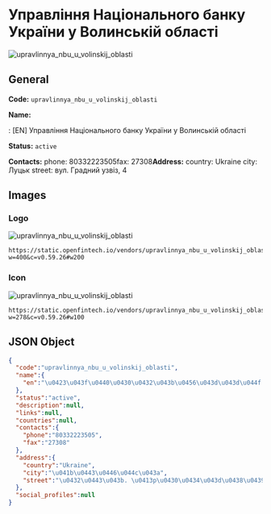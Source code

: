 
# Управління Національного банку України у Волинській області 
![upravlinnya_nbu_u_volinskij_oblasti](https://static.openfintech.io/vendors/upravlinnya_nbu_u_volinskij_oblasti/logo.svg?w=400&c=v0.59.26#w200)  

## General 
 
**Code:** `upravlinnya_nbu_u_volinskij_oblasti` 
 
**Name:** 
 
:	[EN] Управління Національного банку України у Волинській області 
 
**Status:** `active` 
 
**Contacts:** 
phone: 80332223505fax: 27308**Address:** 
country: Ukraine 
city: Луцьк 
street: вул. Гpадний узвіз, 4 

## Images 

### Logo 
 
![upravlinnya_nbu_u_volinskij_oblasti](https://static.openfintech.io/vendors/upravlinnya_nbu_u_volinskij_oblasti/logo.svg?w=400&c=v0.59.26#w200)  

```
https://static.openfintech.io/vendors/upravlinnya_nbu_u_volinskij_oblasti/logo.svg?w=400&c=v0.59.26#w200
```  

### Icon 
 
![upravlinnya_nbu_u_volinskij_oblasti](https://static.openfintech.io/vendors/upravlinnya_nbu_u_volinskij_oblasti/icon.svg?w=278&c=v0.59.26#w100)  

```
https://static.openfintech.io/vendors/upravlinnya_nbu_u_volinskij_oblasti/icon.svg?w=278&c=v0.59.26#w100
```  

## JSON Object 

```json
{
  "code":"upravlinnya_nbu_u_volinskij_oblasti",
  "name":{
    "en":"\u0423\u043f\u0440\u0430\u0432\u043b\u0456\u043d\u043d\u044f \u041d\u0430\u0446\u0456\u043e\u043d\u0430\u043b\u044c\u043d\u043e\u0433\u043e \u0431\u0430\u043d\u043a\u0443 \u0423\u043a\u0440\u0430\u0457\u043d\u0438 \u0443 \u0412\u043e\u043b\u0438\u043d\u0441\u044c\u043a\u0456\u0439 \u043e\u0431\u043b\u0430\u0441\u0442\u0456"
  },
  "status":"active",
  "description":null,
  "links":null,
  "countries":null,
  "contacts":{
    "phone":"80332223505",
    "fax":"27308"
  },
  "address":{
    "country":"Ukraine",
    "city":"\u041b\u0443\u0446\u044c\u043a",
    "street":"\u0432\u0443\u043b. \u0413p\u0430\u0434\u043d\u0438\u0439 \u0443\u0437\u0432\u0456\u0437, 4"
  },
  "social_profiles":null
}
```  
